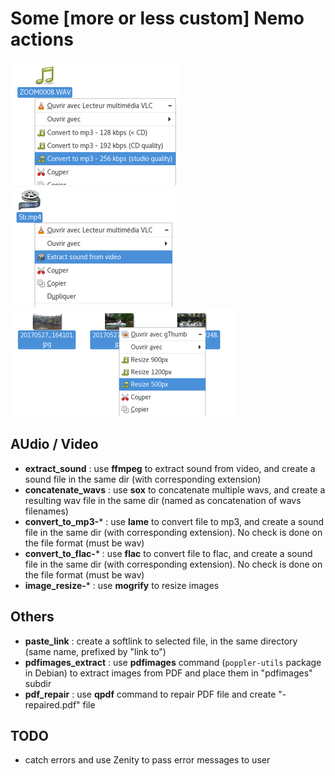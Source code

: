 # Some [more or less custom] Nemo actions

![](screenshots/mp3_convert.png) ![](screenshots/sound_extract.png) ![](screenshots/image_resize.png)

## AUdio / Video

  * **extract_sound** : use **ffmpeg** to extract sound from video, and create a sound file in the same dir (with corresponding extension)
  * **concatenate_wavs** : use **sox** to concatenate multiple wavs, and create a resulting wav file in the same dir (named as concatenation of wavs filenames)
  * **convert_to_mp3-*** : use **lame** to convert file to mp3, and create a sound file in the same dir (with corresponding extension). No check is done on the file format (must be wav)
  * **convert_to_flac-*** : use **flac** to convert file to flac, and create a sound file in the same dir (with corresponding extension). No check is done on the file format (must be wav)
  * **image_resize-*** : use **mogrify** to resize images

## Others

  * **paste_link** : create a softlink to selected file, in the same directory (same name, prefixed by "link to")
  * **pdfimages_extract** : use **pdfimages** command (`poppler-utils` package in Debian) to extract images from PDF and place them in "pdfimages" subdir
  * **pdf_repair** : use **qpdf** command to repair PDF file and create "-repaired.pdf" file

## TODO

  * catch errors and use Zenity to pass error messages to user
